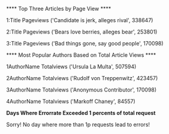 **** Top Three Articles by Page View ****


1:Title                           Pageviews
('Candidate is jerk, alleges rival', 338647)

2:Title                           Pageviews
('Bears love berries, alleges bear', 253801)

3:Title                           Pageviews
('Bad things gone, say good people', 170098)



**** Most Popular Authors Based on Total Article Views ****


1AuthorName       Totalviews
 ('Ursula La Multa', 507594)

2AuthorName       Totalviews
 ('Rudolf von Treppenwitz', 423457)

3AuthorName       Totalviews
 ('Anonymous Contributor', 170098)

4AuthorName       Totalviews
 ('Markoff Chaney', 84557)



**Days Where Errorrate Exceeded 1 percents of total request**


Sorry! No day where more than 1p requests lead to errors!

